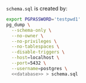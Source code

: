 `schema.sql` is created by:

```bash
export PGPASSWORD='testpwd1'
pg_dump \
  --schema-only \
  --no-owner \
  --no-privileges \
  --no-tablespaces \
  --disable-triggers \
  --host=localhost \
  --port=5432 \
  --username=postgres \
  <<database>> > schema.sql
```
